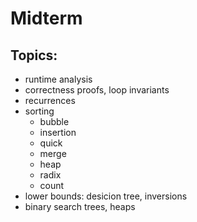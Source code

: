 # Midterm

## Topics:

- runtime analysis
- correctness proofs, loop invariants
- recurrences
- sorting
    - bubble
    - insertion
    - quick
    - merge
    - heap
    - radix
    - count
- lower bounds: desicion tree, inversions
- binary search trees, heaps